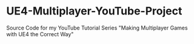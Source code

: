 # UE4-Multiplayer-YouTube-Project
Source Code for my YouTube Tutorial Series "Making Multiplayer Games with UE4 the Correct Way"
